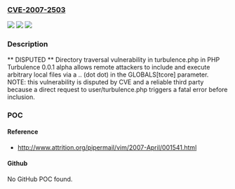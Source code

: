 ### [CVE-2007-2503](https://cve.mitre.org/cgi-bin/cvename.cgi?name=CVE-2007-2503)
![](https://img.shields.io/static/v1?label=Product&message=n%2Fa&color=blue)
![](https://img.shields.io/static/v1?label=Version&message=n%2Fa&color=blue)
![](https://img.shields.io/static/v1?label=Vulnerability&message=n%2Fa&color=brighgreen)

### Description

** DISPUTED **  Directory traversal vulnerability in turbulence.php in PHP Turbulence 0.0.1 alpha allows remote attackers to include and execute arbitrary local files via a .. (dot dot) in the GLOBALS[tcore] parameter.  NOTE: this vulnerability is disputed by CVE and a reliable third party because a direct request to user/turbulence.php triggers a fatal error before inclusion.

### POC

#### Reference
- http://www.attrition.org/pipermail/vim/2007-April/001541.html

#### Github
No GitHub POC found.

